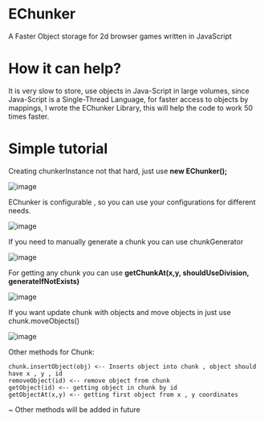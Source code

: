 # EChunker
A Faster Object storage for 2d browser games written in JavaScript

# How it can help?
It is very slow to store, use objects in Java-Script in large volumes, since Java-Script is a Single-Thread Language, for faster access to objects by mappings, I wrote the EChunker Library, this will help the code to work 50 times faster.


# Simple tutorial 
Creating chunkerInstance not that hard, just use **new EChunker();**

![image](https://user-images.githubusercontent.com/105514122/221362477-5c766705-8c16-485e-a78c-96b4575edb46.png)

EChunker is configurable , so you can use your configurations for different needs.

![image](https://user-images.githubusercontent.com/105514122/221362615-3e68abf2-09ca-4a66-8152-2374260e05df.png)


If you need to manually generate a chunk you can use chunkGenerator

![image](https://user-images.githubusercontent.com/105514122/221362665-486d875c-ccce-467e-a7e0-a8f0d189c351.png)

For getting any chunk you can use **getChunkAt(x,y, shouldUseDivision, generateIfNotExists)**

![image](https://user-images.githubusercontent.com/105514122/221362708-8a763255-0a25-42cd-931f-5230352d755c.png)

If you want update chunk with objects and move objects in just use chunk.moveObjects()

![image](https://user-images.githubusercontent.com/105514122/221362752-a64b93fd-bac4-4de8-86b1-ff11b6bfcf31.png)

Other methods for Chunk:

    chunk.insertObject(obj) <-- Inserts object into chunk , object should have x , y , id
    removeObject(id) <-- remove object from chunk
    getObject(id) <-- getting object in chunk by id
    getObjectAt(x,y) <-- getting first object from x , y coordinates


~ Other methods will be added in future
